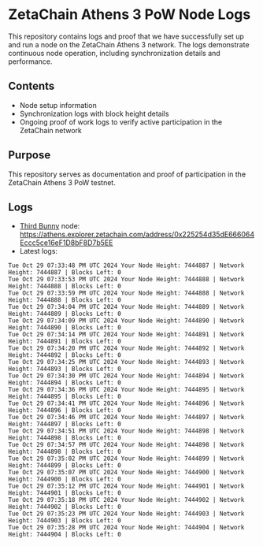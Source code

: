 # ZetaChain Athens 3 PoW Node Logs
This repository contains logs and proof that we have successfully set up and run a node on the ZetaChain Athens 3 network. The logs demonstrate continuous node operation, including synchronization details and performance.

## Contents
- Node setup information
- Synchronization logs with block height details
- Ongoing proof of work logs to verify active participation in the ZetaChain network

## Purpose
This repository serves as documentation and proof of participation in the ZetaChain Athens 3 PoW testnet.

## Logs

- [Third Bunny](https://thirdbunny.xyz/) node: https://athens.explorer.zetachain.com/address/0x225254d35dE666064Eccc5ce16eF1D8bF8D7b5EE
- Latest logs:
```
Tue Oct 29 07:33:48 PM UTC 2024 Your Node Height: 7444887 | Network Height: 7444887 | Blocks Left: 0
Tue Oct 29 07:33:53 PM UTC 2024 Your Node Height: 7444888 | Network Height: 7444888 | Blocks Left: 0
Tue Oct 29 07:33:59 PM UTC 2024 Your Node Height: 7444888 | Network Height: 7444888 | Blocks Left: 0
Tue Oct 29 07:34:04 PM UTC 2024 Your Node Height: 7444889 | Network Height: 7444889 | Blocks Left: 0
Tue Oct 29 07:34:09 PM UTC 2024 Your Node Height: 7444890 | Network Height: 7444890 | Blocks Left: 0
Tue Oct 29 07:34:14 PM UTC 2024 Your Node Height: 7444891 | Network Height: 7444891 | Blocks Left: 0
Tue Oct 29 07:34:20 PM UTC 2024 Your Node Height: 7444892 | Network Height: 7444892 | Blocks Left: 0
Tue Oct 29 07:34:25 PM UTC 2024 Your Node Height: 7444893 | Network Height: 7444893 | Blocks Left: 0
Tue Oct 29 07:34:30 PM UTC 2024 Your Node Height: 7444894 | Network Height: 7444894 | Blocks Left: 0
Tue Oct 29 07:34:36 PM UTC 2024 Your Node Height: 7444895 | Network Height: 7444895 | Blocks Left: 0
Tue Oct 29 07:34:41 PM UTC 2024 Your Node Height: 7444896 | Network Height: 7444896 | Blocks Left: 0
Tue Oct 29 07:34:46 PM UTC 2024 Your Node Height: 7444897 | Network Height: 7444897 | Blocks Left: 0
Tue Oct 29 07:34:51 PM UTC 2024 Your Node Height: 7444898 | Network Height: 7444898 | Blocks Left: 0
Tue Oct 29 07:34:57 PM UTC 2024 Your Node Height: 7444898 | Network Height: 7444898 | Blocks Left: 0
Tue Oct 29 07:35:02 PM UTC 2024 Your Node Height: 7444899 | Network Height: 7444899 | Blocks Left: 0
Tue Oct 29 07:35:07 PM UTC 2024 Your Node Height: 7444900 | Network Height: 7444900 | Blocks Left: 0
Tue Oct 29 07:35:12 PM UTC 2024 Your Node Height: 7444901 | Network Height: 7444901 | Blocks Left: 0
Tue Oct 29 07:35:18 PM UTC 2024 Your Node Height: 7444902 | Network Height: 7444902 | Blocks Left: 0
Tue Oct 29 07:35:23 PM UTC 2024 Your Node Height: 7444903 | Network Height: 7444903 | Blocks Left: 0
Tue Oct 29 07:35:28 PM UTC 2024 Your Node Height: 7444904 | Network Height: 7444904 | Blocks Left: 0
```
